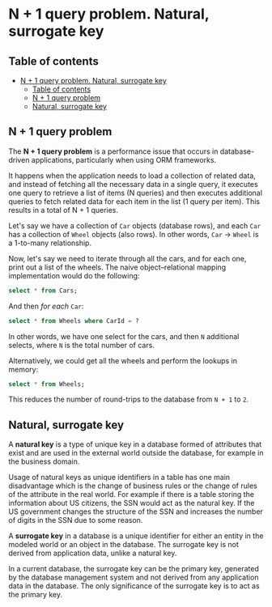 # N + 1 query problem. Natural, surrogate key

## Table of contents

- [N + 1 query problem. Natural, surrogate key](#n--1-query-problem-natural-surrogate-key)
  - [Table of contents](#table-of-contents)
  - [N + 1 query problem](#n--1-query-problem)
  - [Natural, surrogate key](#natural-surrogate-key)

## N + 1 query problem

The **N + 1 query problem** is a performance issue that occurs in database-driven applications, particularly when using ORM frameworks.

It happens when the application needs to load a collection of related data, and instead of fetching all the necessary data in a single query, it executes one query to retrieve a list of items (N queries) and then executes additional queries to fetch related data for each item in the list (1 query per item). This results in a total of N + 1 queries.

Let's say we have a collection of `Car` objects (database rows), and each `Car` has a collection of `Wheel` objects (also rows). In other words, `Car` → `Wheel` is a 1-to-many relationship.

Now, let's say we need to iterate through all the cars, and for each one, print out a list of the wheels. The naive object–relational mapping implementation would do the following:

```sql
select * from Cars;
```

And then *for each* `Car`:

```sql
select * from Wheels where CarId = ?
```

In other words, we have one select for the cars, and then `N` additional selects, where `N` is the total number of cars.

Alternatively, we could get all the wheels and perform the lookups in memory:

```sql
select * from Wheels;
```

This reduces the number of round-trips to the database from `N + 1` to `2`.

## Natural, surrogate key

A **natural key** is a type of unique key in a database formed of attributes that exist and are used in the external world outside the database, for example in the business domain.

Usage of natural keys as unique identifiers in a table has one main disadvantage which is the change of business rules or the change of rules of the attribute in the real world. For example if there is a table storing the information about US citizens, the SSN would act as the natural key. If the US government changes the structure of the SSN and increases the number of digits in the SSN due to some reason.

A **surrogate key** in a database is a unique identifier for either an entity in the modeled world or an object in the database. The surrogate key is not derived from application data, unlike a natural key.

In a current database, the surrogate key can be the primary key, generated by the database management system and not derived from any application data in the database. The only significance of the surrogate key is to act as the primary key.
